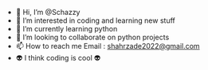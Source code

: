 - 👋 Hi, I’m @Schazzy
- 👀 I’m interested in coding and learning new stuff
- 🌱 I’m currently learning python
- 💞️ I’m looking to collaborate on python projects
- 📫 How to reach me Email : shahrzade2022@gmail.com
- 👽 I think coding is cool 👽
<!---
Schazzy/Schazzy is a ✨ special ✨ repository because its `README.md` (this file) appears on your GitHub profile.
You can click the Preview link to take a look at your changes.
--->
